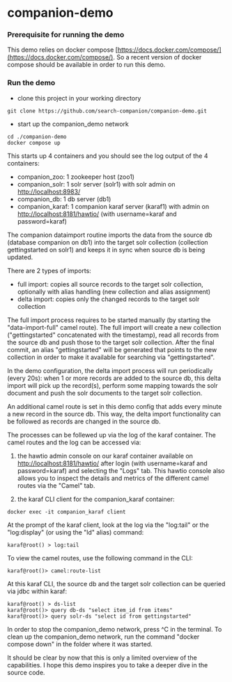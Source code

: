 # companion-demo

### Prerequisite for running the demo
This demo relies on docker compose [https://docs.docker.com/compose/](https://docs.docker.com/compose/). So a recent version of docker compose should be available in order to run this demo.

### Run the demo
- clone this project in your working directory
```
git clone https://github.com/search-companion/companion-demo.git
```
- start up the companion_demo network
```
cd ./companion-demo
docker compose up
```

This starts up 4 containers and you should see the log output of the 4 containers:
 - companion_zoo: 1 zookeeper host (zoo1)
 - companion_solr: 1 solr server (solr1) with solr admin on [http://localhost:8983/](http://localhost:8983/)
 - companion_db: 1 db server (db1)
 - companion_karaf: 1 companion karaf server (karaf1) with admin on [http://localhost:8181/hawtio/](http://localhost:8181/hawtio/) (with username=karaf and password=karaf)

The companion dataimport routine imports the data from the source db (database companion on db1) into the target solr collection (collection gettingstarted on solr1) and keeps it in sync when source db is being updated.

There are 2 types of imports: 
- full import: copies all source records to the target solr collection, optionally with alias handling (new collection and alias assignment)
- delta import: copies only the changed records to the target solr collection

The full import process requires to be started manually (by starting the "data-import-full" camel route). 
The full import will create a new collection ("gettingstarted" concatenated with the timestamp), read all records from the source db and push those to the target solr collection. After the final commit, an alias "gettingstarted"
will be generated that points to the new collection in order to make it available for searching via "gettingstarted".

In the demo configuration, the delta import process will run periodically (every 20s): when 1 or more records are added to the source db, this delta import will pick up the record(s), perform some mapping towards the solr document and push the solr documents to the target solr collection.

An additional camel route is set in this demo config that adds every minute a new record in the source db. This way, the delta import functionality can be followed as records are changed in the source db.

The processes can be follewed up via the log of the karaf container.
The camel routes and the log can be accessed via:
1) the hawtio admin console on our karaf container available on [http://localhost:8181/hawtio/](http://localhost:8181/hawtio/) after login (with username=karaf and password=karaf) and selecting the "Logs" tab.
This hawtio console also allows you to inspect the details and metrics of the different camel routes via the "Camel" tab.


2) the karaf CLI client for the companion_karaf container:
```
docker exec -it companion_karaf client
```
At the prompt of the karaf client, look at the log via the "log:tail" or the "log:display" (or using the "ld" alias) command:
```
karaf@root() > log:tail
```
To view the camel routes, use the following command in the CLI:
```
karaf@root()> camel:route-list
```
At this karaf CLI, the source db and the target solr collection can be queried via jdbc within karaf:
```
karaf@root() > ds-list
karaf@root()> query db-ds "select item_id from items"
karaf@root()> query solr-ds "select id from gettingstarted"
```
In order to stop the companion_demo network, press ^C in the terminal.
To clean up the companion_demo network, run the command "docker compose down" in the folder where it was started.

It should be clear by now that this is only a limited overview of the capabilities. I hope this demo inspires you to take a deeper dive in the source code.


